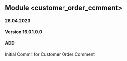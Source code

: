 ## Module <customer_order_comment>

#### 26.04.2023
#### Version 16.0.1.0.0
#### ADD
Initial Commit for Customer Order Comment
